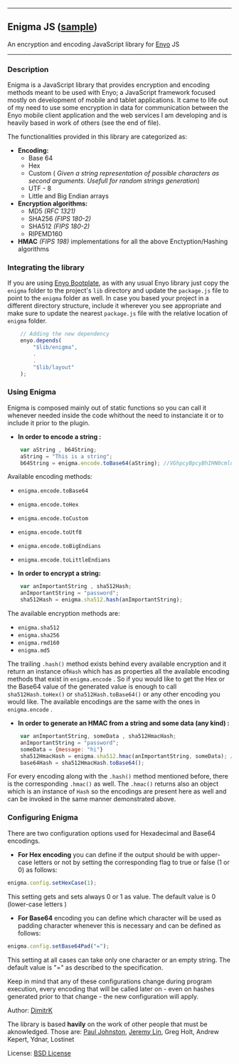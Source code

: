 ----
## Enigma JS ([sample](http://dimitrk.github.io/enyo/enigma))
An encryption and encoding JavaScript library for [Enyo](https://github.com/enyojs/enyo) JS

***

### **Description**

Enigma is a JavaScript library that provides encryption and encoding methods meant to be used with Enyo; a JavaScript framework focused mostly on development of mobile and tablet applications. It came to life out of my need to use some encryption in data for communication between the Enyo mobile client application and the web services I am developing and is heavily based in work of others (see the end of file).

The functionalities provided in this library are categorized as:

* **Encoding:**
    * Base 64
    * Hex
    * Custom ( *Given a string representation of possible characters as second arguments. Usefull for random strings generation*)
    * UTF - 8
    * Little and Big Endian arrays
* **Encryption algorithms:**
    * MD5 _(RFC 1321)_
    * SHA256 _(FIPS 180-2)_
    * SHA512 _(FIPS 180-2)_
    * RIPEMD160
* **HMAC** _(FIPS 198)_ implementations for all the above Enctyption/Hashing algorithms




### **Integrating the library**

If you are using [Enyo Bootplate](https://github.com/enyojs/enyo/wiki/Bootplate), as with any usual Enyo library just copy the `enigma` folder to the project's `lib` directory and update the `package.js` file to point to the `enigma` folder as well.
In case you based your project in a different directory structure, include it wherever you see appropriate and make sure to update the nearest `package.js` file with the relative location of `enigma` folder.


```javascript
    // Adding the new dependency
    enyo.depends(
        "$lib/enigma",
        .
        .
        "$lib/layout"
    );

```


### **Using Enigma**
Enigma is composed mainly out of static functions so you can call it whenever needed inside the code whithout the need to instanciate it or to include it prior to the plugin.

* **In order to encode a string :**
```javascript
    var aString , b64String;
    aString = "This is a string";
    b64String = enigma.encode.toBase64(aString); //VGhpcyBpcyBhIHN0cmluZw==
```
Available encoding methods:
 * `enigma.encode.toBase64`
 * `enigma.encode.toHex`
 * `enigma.encode.toCustom`
 * `enigma.encode.toUtf8`
 * `enigma.encode.toBigEndians`
 * `enigma.encode.toLittleEndians`

* **In order to encrypt a string:**
```javascript
    var anImportantString , sha512Hash;
    anImportantString = "password";
    sha512Hash = enigma.sha512.hash(anImportantString);
```
The available encryption methods are:
 * `enigma.sha512`
 * `enigma.sha256`
 * `enigma.rmd160`
 * `enigma.md5`

 The trailing `.hash()` method exists behind every available encryption and it return an instance of`Hash` which has as properties all the available encoding methods that exist in `enigma.encode` . So if you would like to get the Hex or the Base64 value of the generated value is enough to call `sha512Hash.toHex()` or `sha512Hash.toBase64()` or any other encoding you would like. The available encodings are the same with the ones in `enigma.encode` .


* **In order to generate an HMAC from a string and some data (any kind) :**
```javascript
    var anImportantString, someData , sha512HmacHash;
    anImportantString = "password";
    someData = {message: "hi"}
    sha512HmacHash = enigma.sha512.hmac(anImportantString, someData); // enyo.instance {....,
    base64Hash = sha512HmacHash.toBase64();
```
For every encoding along with the `.hash()` method mentioned before, there is the corresponding `.hmac()` as well. The `.hmac()` returns also an object which is an instance of `Hash` so the encodings are present here as well and can be invoked in the same manner demonstrated above.


### **Configuring Enigma**

There are two configuration options used for Hexadecimal and Base64 encodings.

* **For Hex encoding** you can define if the output should be with upper-case letters or not by setting the corresponding flag to true or false (1 or 0) as follows:
```javascript
enigma.config.setHexCase(1);
```
This setting gets and sets always 0 or 1 as value. The default value is 0 (lower-case letters )


 * **For Base64** encoding you can define which character will be used as padding character whenever this is necessary and can be defined as follows:
```javascript
enigma.config.setBase64Pad("=");
```
This setting at all cases can take only one character or an empty string. The default value is "=" as described to the specification.



Keep in mind that any of these configurations change during program execution, every encoding that will be called later on - even on hashes generated prior to that change - the new configuration will apply.


Author: [DimitrK](http://dimitrisk.info)

The library is based **havily** on the work of other people that must be aknowledged. Those are: [Paul Johnston](http://pajhome.org.uk/), [Jeremy Lin](http://www.ocf.berkeley.edu/~jjlin/jsotp/), Greg Holt, Andrew Kepert, Ydnar, Lostinet

License: [BSD License](https://github.com/DimitrK/enigma/blob/master/license.txt)
